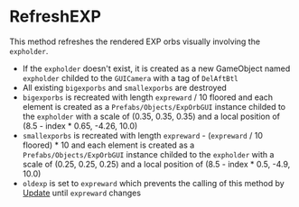 # RefreshEXP
This method refreshes the rendered EXP orbs visually involving the `expholder`.

- If the `expholder` doesn't exist, it is created as a new GameObject named `expholder` childed to the `GUICamera` with a tag of `DelAftBtl`
- All existing `bigexporbs` and `smallexporbs` are destroyed
- `bigexporbs` is recreated with length `expreward` / 10 floored and each element is created as a `Prefabs/Objects/ExpOrbGUI` instance childed to the `expholder` with a scale of (0.35, 0.35, 0.35) and a local position of (8.5 - index * 0.65, -4.26, 10.0)
- `smallexporbs` is recreated with length `expreward` - (`expreward` / 10 floored) * 10 and each element is created as a `Prefabs/Objects/ExpOrbGUI` instance childed to the `expholder` with a scale of (0.25, 0.25, 0.25) and a local position of (8.5 - index * 0.5, -4.9, 10.0)
- `oldexp` is set to `expreward` which prevents the calling of this method by [Update](../Battle%20flow/Update.md) until `expreward` changes
